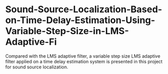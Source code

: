 # Sound-Source-Localization-Based-on-Time-Delay-Estimation-Using-Variable-Step-Size-in-LMS-Adaptive-Fi
Compared with the LMS adaptive filter, a variable step size LMS adaptive filter applied on a time delay estimation system is presented in this project for sound source localization. 
